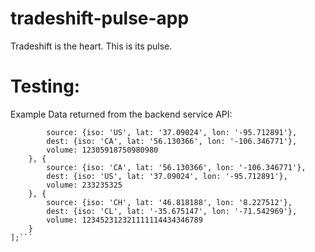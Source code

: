 # tradeshift-pulse-app
Tradeshift is the heart. This is its pulse.

# Testing:
Example Data returned from the backend service API:
```[{
		source: {iso: 'US', lat: '37.09024', lon: '-95.712891'},
		dest: {iso: 'CA', lat: '56.130366', lon: '-106.346771'},
		volume: 12305918750980980
	}, {
		source: {iso: 'CA', lat: '56.130366', lon: '-106.346771'},
		dest: {iso: 'US', lat: '37.09024', lon: '-95.712891'},
		volume: 233235325
	}, {
		source: {iso: 'CH', lat: '46.818188', lon: '8.227512'},
		dest: {iso: 'CL', lat: '-35.675147', lon: '-71.542969'},
		volume: 123452312321111114434346789
	}
];```